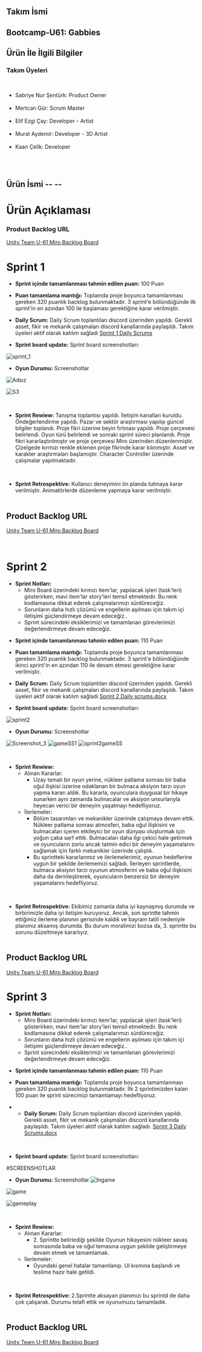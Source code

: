 
<h2>Takım İsmi</h2>

## Bootcamp-U61: **Gabbies** </br>
<h2>Ürün İle İlgili Bilgiler</h2>
<h3>Takım Üyeleri</h3></br>
<ul>
<li>Sabriye Nur Şentürk: Product Owner</li></br>
<li>Mertcan Gür: Scrum Master</li></br>
<li>Elif Ezgi Çay: Developer - Artist</li></br>
<li>Murat Aydemir: Developer - 3D Artist</li></br>
<li>Kaan Çelik: Developer</li> </br>
</ul>
</br>

## Ürün İsmi -- --
# Ürün Açıklaması</h2>

### Product Backlog URL

[Unity Team U-61 Miro Backlog Board](https://miro.com/app/board/uXjVM-322W8=/)</br>

# Sprint 1

+ **Sprint içinde tamamlanması tahmin edilen puan:** 100 Puan

+ **Puan tamamlama mantığı:** Toplamda proje boyunca tamamlanması gereken 320 puanlık backlog bulunmaktadır. 3 sprint'e bölündüğünde ilk sprint'in en azından 100 ile başlaması gerektiğine karar verilmiştir.

+ **Daily Scrum:** Daily Scrum toplantıları discord üzerinden yapıldı. Gerekli asset, fikir ve mekanik çalışmaları discord kanallarında paylaşıldı. Takım üyeleri aktif olarak katılım sağladı [Sprint 1 Daily Scrums](https://github.com/mertcangur/Bootcamp-U61/files/11857222/scrum.docx) </br>



+ **Sprint board update:** Sprint board screenshotları:

![sprint_1](https://github.com/mertcangur/Bootcamp-U61/assets/79248086/b31454d9-6e91-4566-a170-8119db9dedf6)

<!-- <h2>Scrum 1:</h2>

![scrum1](https://github.com/mertcangur/Bootcamp-U61/assets/79248086/afca3627-ffc0-4091-ae48-101349eb6e52) -->


<!--**Proje Çerçevesi:**

![proje Çerçevesi](https://github.com/mertcangur/Bootcamp-U61/assets/79248086/05aa2fca-0985-43ac-9c4f-73e937f0ea20)-->

+ **Oyun Durumu:** Screenshotlar
  
![Adsız](https://github.com/mertcangur/Bootcamp-U61/assets/86794305/95ee3a7e-9c56-402a-b3f2-2820ce417bf3)

![S3](https://github.com/mertcangur/Bootcamp-U61/assets/86794305/57880f8a-dfd9-476e-9d74-84cf2167a967)



</br>

+ **Sprint Rewiew:** Tanışma toplantısı yapıldı. İletişim kanalları kuruldu. Öndeğerlendirme yapıldı. Pazar ve sektör araştırması yapılıp güncel bilgiler toplandı. Proje fikri üzerine beyin fırtınası yapıldı. Proje çerçevesi belirlendi. Oyun türü belirlendi ve sonraki sprint süreci planlandı. Proje fikri kararlaştırılmıştır ve proje çerçevesi Miro üzerinden düzenlenmiştir. Çizelgede kırmızı renkle eklenen proje fikrinde karar kılınmıştır. Asset ve karakter araştırmaları başlamıştır. Character Controller üzerinde çalışmalar yapılmaktadır.</br>

</br>

+ **Sprint Retrospektive:** Kullanıcı deneyimini ön planda tutmaya karar verilmiştir. Animatörlerde düzenleme yapmaya karar verilmiştir. </br> </br>

<h2>Product Backlog URL</h2>

[Unity Team U-61 Miro Backlog Board](https://miro.com/app/board/uXjVM-322W8=/)</br>

</br>

# Sprint 2

<ul>
<li><b> Sprint Notları:</b></br>
<ul>
<li>Miro Board üzerindeki kırmızı item'lar, yapılacak işleri (task'leri) gösterirken, mavi item'lar story'leri temsil etmektedir. Bu renk kodlamasına dikkat ederek çalışmalarımızı sürdüreceğiz.</li>

<li>Sorunların daha hızlı çözümü ve engellerin aşılması için takım içi iletişimi güçlendirmeye devam edeceğiz..</li>
<li>Sprint sürecindeki eksiklerimizi ve tamamlanan görevlerimizi değerlendirmeye devam edeceğiz.</li>


</ul>
</li>
</ul>
  
+ **Sprint içinde tamamlanması tahmin edilen puan:** 110 Puan

+ **Puan tamamlama mantığı:** Toplamda proje boyunca tamamlanması gereken 320 puanlık backlog bulunmaktadır. 3 sprint'e bölündüğünde ikinci sprint'in en azından 110 ile devam etmesi gerektiğine karar verilmiştir.


+ **Daily Scrum:** Daily Scrum toplantıları discord üzerinden yapıldı. Gerekli asset, fikir ve mekanik çalışmaları discord kanallarında paylaşıldı. Takım üyeleri aktif olarak katılım sağladı [Sprint 2 Daily scrums.docx](https://github.com/mertcangur/Bootcamp-U61/files/11902932/sprint2.docx) </br>

+ **Sprint board update:** Sprint board screenshotları:
  
![sprint2](https://github.com/mertcangur/Bootcamp-U61/assets/86794305/8ecd1d7c-99d0-4393-98c0-83f2cb6171fe)


+ **Oyun Durumu:** Screenshotlar

 ![Screenshot_3](https://github.com/mertcangur/Bootcamp-U61/assets/86794305/8a7ad1f2-2145-4980-a124-14a05bcb70cd)
![gameSS1](https://github.com/mertcangur/Bootcamp-U61/assets/86794305/403e4505-a113-4bd5-8534-ffa6f00280cb)
![sprint2gameSS](https://github.com/mertcangur/Bootcamp-U61/assets/86794305/f0302044-41fe-479b-a6a1-987cf46af177)

</br>


<ul>
<li><b> Sprint Rewiew:</b></br>
<ul>
<li>Alınan Kararlar:
<ul>
<li>Uzay temalı bir oyun yerine, nükleer patlama sonrası bir baba oğul ilişkisi üzerine odaklanan bir bulmaca aksiyon tarzı oyun yapma kararı aldık. Bu kararla,        oyunculara duygusal bir hikaye sunarken aynı zamanda bulmacalar ve aksiyon unsurlarıyla heyecan verici bir deneyim yaşatmayı hedefliyoruz.</li>
</ul>
</li>

<li>İlerlemeler:
<ul>
<li> Bölüm tasarımları ve mekanikler üzerinde çalışmaya devam ettik. Nükleer patlama sonrası atmosferi, baba oğul ilişkisini ve bulmacaları içeren etkileyici bir oyun dünyası oluşturmak için yoğun çaba sarf ettik.
Bulmacaları daha ilgi çekici hale getirmek ve oyuncuların zorlu ancak tatmin edici bir deneyim yaşamalarını sağlamak için farklı mekanikler üzerinde çalıştık.</li>
  <li> Bu sprintteki kararlarımız ve ilerlemelerimiz, oyunun hedeflerine uygun bir şekilde ilerlememizi sağladı. İlerleyen sprintlerde, bulmaca aksiyon tarzı oyunun atmosferini ve baba oğul ilişkisini daha da derinleştirerek, oyuncuların benzersiz bir deneyim yaşamalarını hedefliyoruz.</li>
</ul>
</li>
</li>
</ul>
</ul>

</br>

+ **Sprint Retrospektive:** Ekibimiz zamanla daha iyi kaynaşmış durumda ve birbirimizle daha iyi iletişim kuruyoruz. Ancak, son sprintte tahmin ettiğimiz ilerleme planının gerisinde kaldık ve bayram tatili nedeniyle planımız aksamış durumda. Bu durum moralimizi bozsa da, 3. sprintte bu sorunu düzeltmeye kararlıyız.
 </br> </br>
 
<h2> Product Backlog URL</h2>

[Unity Team U-61 Miro Backlog Board](https://miro.com/app/board/uXjVM-322W8=/)</br>


# Sprint 3

<ul>
<li><b> Sprint Notları:</b></br>
<ul>
<li>Miro Board üzerindeki kırmızı item'lar, yapılacak işleri (task'leri) gösterirken, mavi item'lar story'leri temsil etmektedir. Bu renk kodlamasına dikkat ederek çalışmalarımızı sürdüreceğiz.</li>

<li>Sorunların daha hızlı çözümü ve engellerin aşılması için takım içi iletişimi güçlendirmeye devam edeceğiz..</li>
<li>Sprint sürecindeki eksiklerimizi ve tamamlanan görevlerimizi değerlendirmeye devam edeceğiz.</li>


</ul>
</li>
</ul>

+ **Sprint içinde tamamlanması tahmin edilen puan:** 110 Puan

+  **Puan tamamlama mantığı:** Toplamda proje boyunca tamamlanması gereken 320 puanlık backlog bulunmaktadır. İlk 2 sprintimizden kalan 100 puan ile sprint sürecimizi tamamlamayı hedefliyoruz.

+  + **Daily Scrum:** Daily Scrum toplantıları discord üzerinden yapıldı. Gerekli asset, fikir ve mekanik çalışmaları discord kanallarında paylaşıldı. Takım üyeleri aktif olarak katılım sağladı. [Sprint 3 Daily Scrums.docx](https://github.com/mertcangur/Bootcamp-U61/files/12062277/sprint3.docx)
 </br>

+ **Sprint board update:** Sprint board screenshotları:
  
#SCREENSHOTLAR


+ **Oyun Durumu:** Screenshotlar
![Ingame](https://github.com/mertcangur/Bootcamp-U61/assets/86794305/909bf65a-ee7e-49ec-b479-deefdf4ae040)

![game](https://github.com/mertcangur/Bootcamp-U61/assets/86794305/cbcd5f3e-7ec6-4cbf-9d50-546aeb107189)

![gameplay](https://github.com/mertcangur/Bootcamp-U61/assets/86794305/de2d276d-7a35-4c85-9acd-322d4fff370a)


</br>


<ul>
<li><b> Sprint Rewiew:</b></br>
<ul>
<li>Alınan Kararlar:
<ul>
<li> 2. Sprintte belirlediği şekilde Oyunun hikayesini nükleer savaş sonrasında baba ve oğul temasına uygun şekilde geliştirmeye devam etmek ve tamamlamak.</li>
</ul>
</li>

<li>İlerlemeler:
<ul>
<li> Oyundaki genel hatalar tamamlanıp. UI kısmına başlandı ve teslime hazır hale getildi.</li>
</ul>
</li>
</li>
</ul>
</ul>

</br>

+ **Sprint Retrospektive:** 2.Sprintte aksayan planımızı bu sprintd de daha çok çalışarak. Durumu telafi ettik ve oyunumuzu tamamladık.
 </br> </br>
 
<h2> Product Backlog URL</h2>

[Unity Team U-61 Miro Backlog Board](https://miro.com/app/board/uXjVM-322W8=/)</br>
